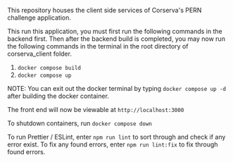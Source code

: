 This repository houses the client side services of Corserva's PERN challenge application.

This run this application, you must first run the following commands in the backend first. Then after the backend build is completed, you may now run the following commands in the terminal in the root directory of corserva_client folder.

1. `docker compose build`
2. `docker compose up`

NOTE: You can exit out the docker terminal by typing `docker compose up -d` after building the docker container.

The front end will now be viewable at `http://localhost:3000`

To shutdown containers, run `docker compose down`

To run Prettier / ESLint, enter `npm run lint` to sort through and check if any error exist. To fix any found errors, enter `npm run lint:fix` to fix through found errors.
